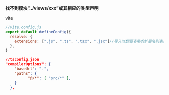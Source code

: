 **找不到模块“../views/xxx”或其相应的类型声明**

vite

```js
//vite.config.js
export default defineConfig({
  resolve: {
    extensions: [".js", ".ts", ".tsx", ".jsx"]//导入时想要省略的扩展名列表。默认值为 ['.mjs', '.js', '.ts', '.jsx', '.tsx', '.json'] 。
  },
}
```

```json
//tsconfig.json
"compilerOptions": {
    "baseUrl": ".",
    "paths": {
          "@/*": [ "src/*" ],
    }
  },
```

